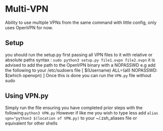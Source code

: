 # Multi-VPN
Ability to use multiple VPNs from the same command with little config, only uses OpenVPN for now.

## Setup
you should run the setup.py first passing all VPN files to it with relative or absolute paths 
syntax : `sudo python3 setup.py file1.ovpn file2.ovpn`
it is advised to add the path to the OpenVPN binary with a NOPASSWD e.g 
add the following to your /etc/sudoers file [ $(Username) ALL=(all) NOPASSWD: $(which openvpn) ]
Once this is done you can run the `VPN.py` file without sudo 

## Using VPN.py 
Simply run the file ensuring you have completed prior steps with the following `python3 VPN.py` 
However if like me you wish to type less add `alias vpn="python3 $(location of VPN.py)` to your ~/.zsh_aliases file or equivalent for other shells 
